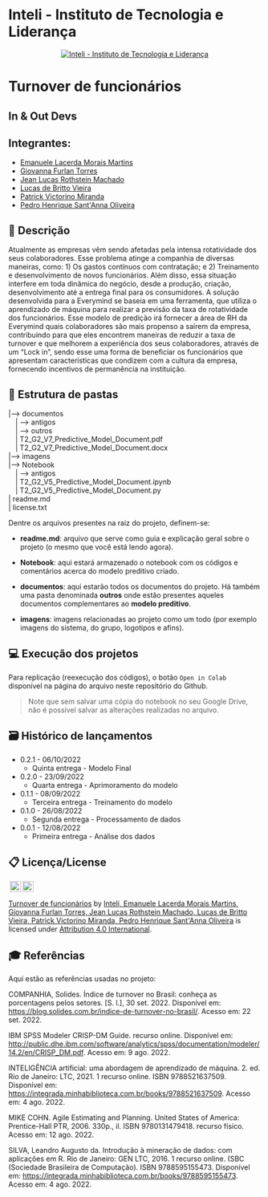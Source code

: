 # Inteli - Instituto de Tecnologia e Liderança 

<p align="center">
<a href= "https://www.inteli.edu.br/"><img src="https://www.inteli.edu.br/wp-content/uploads/2021/08/20172028/marca_1-2.png" alt="Inteli - Instituto de Tecnologia e Liderança" border="0"></a>
</p>

# Turnover de funcionários

## In & Out Devs

## Integrantes: 
- <a href="https://www.linkedin.com/in/emanuele-morais/">Emanuele Lacerda Morais Martins</a>
- <a href="https://www.linkedin.com/in/giovanna-furlan-torres-378316182/">Giovanna Furlan Torres</a>
- <a href="https://www.linkedin.com/in/jeanrothstein/">Jean Lucas Rothstein Machado</a> 
- <a href="https://www.linkedin.com/in/lucas-britto-376665208/">Lucas de Britto Vieira</a> 
- <a href="https://www.linkedin.com/in/patrick-victorino-miranda-7ab911231/">Patrick Victorino Miranda</a>
- <a href="https://www.linkedin.com/in/pedrosant12/">Pedro Henrique Sant'Anna Oliveira</a> 

## 📝 Descrição

Atualmente as empresas vêm sendo afetadas pela intensa rotatividade dos seus colaboradores. Esse problema atinge a companhia de diversas maneiras, como: 1) Os gastos contínuos com contratação; e 2) Treinamento e desenvolvimento de novos funcionários. Além disso, essa situação interfere em toda dinâmica do negócio, desde a produção, criação, desenvolvimento até a entrega final para os consumidores. A solução desenvolvida para a Everymind se baseia em uma ferramenta, que utiliza o aprendizado de máquina para realizar a previsão da taxa de rotatividade dos funcionários. Esse modelo de predição irá fornecer a área de RH da Everymind quais colaboradores são mais propenso a saírem da empresa, contribuindo para que eles encontrem maneiras de reduzir a taxa de turnover e que melhorem a experiência dos seus colaboradores, através de um “Lock in”,  sendo esse uma forma de beneficiar os funcionários que apresentam características que condizem com a cultura da empresa, fornecendo incentivos de permanência na instituição.


## 📁 Estrutura de pastas

|--> documentos<br>
  &emsp;| --> antigos<br>
  &emsp;| --> outros<br>
  &emsp;| T2_G2_V7_Predictive_Model_Document.pdf<br>
  &emsp;| T2_G2_V7_Predictive_Model_Document.docx<br>
|--> imagens<br>
|--> Notebook<br>
  &emsp;| --> antigos<br>
  &emsp;| T2_G2_V5_Predictive_Model_Document.ipynb<br>
  &emsp;| T2_G2_V5_Predictive_Model_Document.py<br>
| readme.md<br>
| license.txt

Dentre os arquivos presentes na raiz do projeto, definem-se:

- <b>readme.md</b>: arquivo que serve como guia e explicação geral sobre o projeto (o mesmo que você está lendo agora).

- <b>Notebook</b>: aqui estará armazenado o notebook com os códigos e comentários acerca do modelo preditivo criado</b>.

- <b>documentos</b>: aqui estarão todos os documentos do projeto. Há também uma pasta denominada <b>outros</b> onde estão presentes aqueles documentos complementares ao <b>modelo preditivo</b>.

- <b>imagens</b>: imagens relacionadas ao projeto como um todo (por exemplo imagens do sistema, do grupo, logotipos e afins).


## 💻 Execução dos projetos

Para replicação (reexecução dos códigos), o botão `Open in Colab` disponível na página do arquivo neste repositório do Github.
> Note que sem salvar uma cópia do notebook no seu Google Drive, não é possível salvar as alterações realizadas no arquivo.

## 🗃 Histórico de lançamentos

* 0.2.1 - 06/10/2022
    * Quinta entrega - Modelo Final
* 0.2.0 - 23/09/2022
    * Quarta entrega - Aprimoramento do modelo
* 0.1.1 - 08/09/2022
    * Terceira entrega - Treinamento do modelo
* 0.1.0 - 26/08/2022
    * Segunda entrega - Processamento de dados
* 0.0.1 - 12/08/2022
    * Primeira entrega - Análise dos dados

## 📋 Licença/License

<img style="height:22px!important;margin-left:3px;vertical-align:text-bottom;" src="https://mirrors.creativecommons.org/presskit/icons/cc.svg?ref=chooser-v1"><img style="height:22px!important;margin-left:3px;vertical-align:text-bottom;" src="https://mirrors.creativecommons.org/presskit/icons/by.svg?ref=chooser-v1"><p xmlns:cc="http://creativecommons.org/ns#" xmlns:dct="http://purl.org/dc/terms/"><a property="dct:title" rel="cc:attributionURL" href="https://github.com/Spidus/Teste_Final_1">Turnover de funcionários</a> by <a rel="cc:attributionURL dct:creator" property="cc:attributionName" href="https://www.yggbrasil.com.br/vr">Inteli, Emanuele Lacerda Morais Martins, Giovanna Furlan Torres, Jean Lucas Rothstein Machado, Lucas de Britto Vieira, Patrick Victorino Miranda, Pedro Henrique Sant'Anna Oliveira</a> is licensed under <a href="http://creativecommons.org/licenses/by/4.0/?ref=chooser-v1" target="_blank" rel="license noopener noreferrer" style="display:inline-block;">Attribution 4.0 International</a>.</p>

## 🎓 Referências

Aqui estão as referências usadas no projeto:

COMPANHIA, Solides. Índice de turnover no Brasil: conheça as porcentagens pelos setores. [S. l.], 30 set. 2022. Disponível em: https://blog.solides.com.br/indice-de-turnover-no-brasil/. Acesso em: 22 set. 2022.

IBM SPSS Modeler CRISP-DM Guide. recurso online. Disponível em: http://public.dhe.ibm.com/software/analytics/spss/documentation/modeler/14.2/en/CRISP_DM.pdf. Acesso em: 9 ago. 2022.

INTELIGÊNCIA artificial: uma abordagem de aprendizado de máquina. 2. ed. Rio de Janeiro: LTC, 2021. 1 recurso online. ISBN 9788521637509. Disponível em: https://integrada.minhabiblioteca.com.br/books/9788521637509. Acesso em: 4 ago. 2022.

MIKE COHN. Agile Estimating and Planning. United States of America: Prentice-Hall PTR, 2006. 330p., il. ISBN 9780131479418. recurso físico. Acesso em: 12 ago. 2022.

SILVA, Leandro Augusto da. Introdução à mineração de dados: com aplicações em R. Rio de Janeiro: GEN LTC, 2016. 1 recurso online. (SBC (Sociedade Brasileira de Computação). ISBN 9788595155473. Disponível em: https://integrada.minhabiblioteca.com.br/books/9788595155473. Acesso em: 4 ago. 2022.
